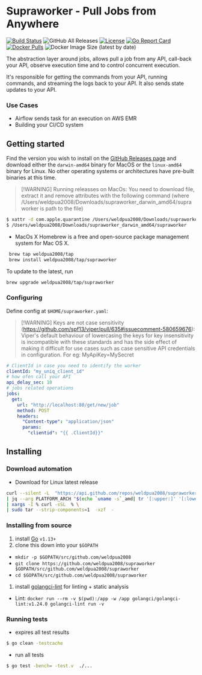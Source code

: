 # Supraworker - Pull Jobs from Anywhere
[![Build Status](https://travis-ci.org/weldpua2008/supraworker.svg?branch=master)](https://travis-ci.org/weldpua2008/supraworker) ![GitHub All Releases](https://img.shields.io/github/downloads/weldpua2008/supraworker/total) [![License](https://img.shields.io/badge/License-Apache%202.0-blue.svg)](https://opensource.org/licenses/Apache-2.0) [![Go Report Card](https://goreportcard.com/badge/github.com/weldpua2008/supraworker)](https://goreportcard.com/report/github.com/weldpua2008/supraworker) [![Docker Pulls](https://img.shields.io/docker/pulls/weldpua2008/supraworker)](https://hub.docker.com/r/weldpua2008/supraworker) ![Docker Image Size (latest by date)](https://img.shields.io/docker/image-size/weldpua2008/supraworker?label=docker%20image)

The abstraction layer around jobs, allows pull a job from any API, call-back your API, observe execution time and to control concurrent execution.

It's responsible for getting the commands from your API, running commands, and streaming the logs back to your API. It also sends state updates to your API.
### Use Cases
* Airflow sends task for an execution on AWS EMR
* Building your CI/CD system   


## Getting started

Find the version you wish to install on the [GitHub Releases
page](https://github.com/weldpua2008/supraworker/releases) and download either the
`darwin-amd64` binary for MacOS or the `linux-amd64` binary for Linux. No other
operating systems or architectures have pre-built binaries at this time.

>[!WARNING] Running releasses on MacOs:
> You need to download file, extract it and remove attributes with
> the following command (where /Users/weldpua2008/Downloads/supraworker_darwin_amd64/supraworker is path to the file)
```bash
$ xattr -d com.apple.quarantine /Users/weldpua2008/Downloads/supraworker_darwin_amd64/supraworker
$ /Users/weldpua2008/Downloads/supraworker_darwin_amd64/supraworker
```

* MacOs X
Homebrew is a free and open-source package management system for Mac OS X.

```bash
 brew tap weldpua2008/tap
 brew install weldpua2008/tap/supraworker
```

To update to the latest, run

```bash
brew upgrade weldpua2008/tap/supraworker
```

### Configuring

Define config at `$HOME/supraworker.yaml`:

>[!WARNING] Keys are not case sensitivity (https://github.com/spf13/viper/pull/635#issuecomment-580659676):
> Viper's default behaviour of lowercasing the keys for key insensitivity is incompatible
> with these standards and has the side effect of making it difficult for
> use cases such as case sensitive API credentials in configuration.
> For eg: MyApiKey=MySecret


```yaml
# ClientId in case you need to identify the worker
clientId: "my_uniq_client_id"
# how ofen call your API
api_delay_sec: 10
# jobs related operations
jobs:
  get:
    url: "http://localhost:80/get/new/job"
    method: POST
    headers:
      "Content-type": "application/json"
      params:
        "clientid": "{{ .ClientId}}"

```


## Installing

### Download automation
* Download for Linux latest release
```bash
curl --silent -L  "https://api.github.com/repos/weldpua2008/supraworker/releases/latest"  \
| jq --arg PLATFORM_ARCH "$(echo `uname -s`_amd| tr '[:upper:]' '[:lower:]')" -r '.assets[] | select(.name | contains($PLATFORM_ARCH)).browser_download_url' \
| xargs -I % curl -sSL  % \
| sudo tar --strip-components=1  -xzf  -
```

### Installing from source

1. install [Go](http://golang.org) `v1.13+`
1. clone this down into your `$GOPATH`
  * `mkdir -p $GOPATH/src/github.com/weldpua2008`
  * `git clone https://github.com/weldpua2008/supraworker $GOPATH/src/github.com/weldpua2008/supraworker`
  * `cd $GOPATH/src/github.com/weldpua2008/supraworker`
1. install [golangci-lint](https://github.com/golangci/golangci-lint#install) for linting + static analysis
  * Lint: `docker run --rm -v $(pwd):/app -w /app golangci/golangci-lint:v1.24.0 golangci-lint run -v`
### Running tests

*  expires all test results

```bash
$ go clean -testcache
```
* run all tests

```bash
$ go test -bench= -test.v  ./...
```
